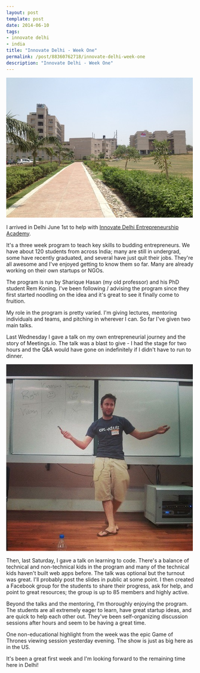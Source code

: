 ```yaml
---
layout: post
template: post
date: 2014-06-10
tags:
- innovate delhi
- india
title: "Innovate Delhi - Week One"
permalink: /post/88360762718/innovate-delhi-week-one
description: "Innovate Delhi - Week One"
---
```

![](/images/5e497ecd84199dd244cca31afc4c17de2fb69799ade1ec9d5a766ecde048e6f8.jpg)

I arrived in Delhi June 1st to help with [Innovate Delhi Entrepreneurship Academy](http://www.innovatedelhi.com/).

It's a three week program to teach key skills to budding entrepreneurs. We have about 120 students from across India; many are still in undergrad, some have recently graduated, and several have just quit their jobs. They're all awesome and I've enjoyed getting to know them so far. Many are already working on their own startups or NGOs.

The program is run by Sharique Hasan (my old professor) and his PhD student Rem Koning. I've been following / advising the program since they first started noodling on the idea and it's great to see it finally come to fruition.

My role in the program is pretty varied. I'm giving lectures, mentoring individuals and teams, and pitching in wherever I can. So far I've given two main talks.

Last Wednesday I gave a talk on my own entrepreneurial journey and the story of Meetings.io. The talk was a blast to give - I had the stage for two hours and the Q&A would have gone on indefinitely if I didn't have to run to dinner.

![](/images/e8f554456d587856dfbf0ab9def41a7099e7f8700e4f433bf40130568755b9ea.jpg)

Then, last Saturday, I gave a talk on learning to code. There's a balance of technical and non-technical kids in the program and many of the technical kids haven't built web apps before. The talk was optional but the turnout was great. I'll probably post the slides in public at some point. I then created a Facebook group for the students to share their progress, ask for help, and point to great resources; the group is up to 85 members and highly active.

Beyond the talks and the mentoring, I'm thoroughly enjoying the program. The students are all extremely eager to learn, have great startup ideas, and are quick to help each other out. They've been self-organizing discussion sessions after hours and seem to be having a great time.

One non-educational highlight from the week was the epic Game of Thrones viewing session yesterday evening. The show is just as big here as in the US.

It's been a great first week and I'm looking forward to the remaining time here in Delhi!

